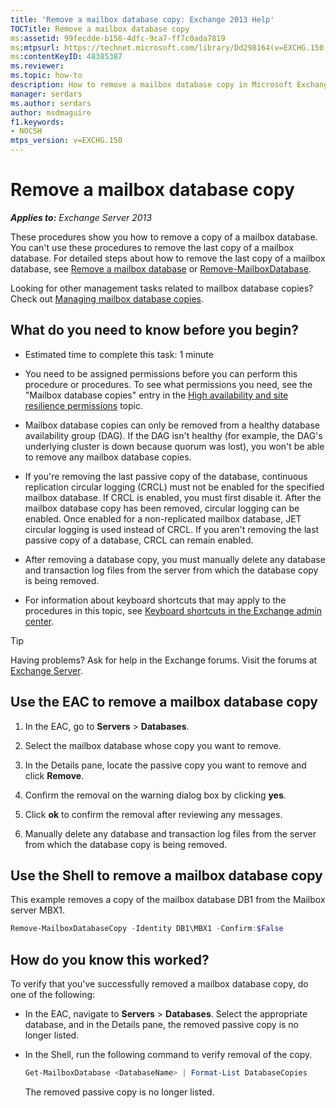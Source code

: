```yaml
---
title: 'Remove a mailbox database copy: Exchange 2013 Help'
TOCTitle: Remove a mailbox database copy
ms:assetid: 99fecdde-b158-4dfc-9ca7-ff7c0ada7819
ms:mtpsurl: https://technet.microsoft.com/library/Dd298164(v=EXCHG.150)
ms:contentKeyID: 48385387
ms.reviewer: 
ms.topic: how-to
description: How to remove a mailbox database copy in Microsoft Exchange
manager: serdars
ms.author: serdars
author: msdmaguire
f1.keywords:
- NOCSH
mtps_version: v=EXCHG.150
---
```


# Remove a mailbox database copy

_**Applies to:** Exchange Server 2013_

These procedures show you how to remove a copy of a mailbox database. You can't use these procedures to remove the last copy of a mailbox database. For detailed steps about how to remove the last copy of a mailbox database, see [Remove a mailbox database](manage-mailbox-databases-in-exchange-2013-exchange-2013-help.md) or [Remove-MailboxDatabase](/powershell/module/exchange/Remove-MailboxDatabase).

Looking for other management tasks related to mailbox database copies? Check out [Managing mailbox database copies](managing-mailbox-database-copies-exchange-2013-help.md).

## What do you need to know before you begin?

- Estimated time to complete this task: 1 minute

- You need to be assigned permissions before you can perform this procedure or procedures. To see what permissions you need, see the "Mailbox database copies" entry in the [High availability and site resilience permissions](high-availability-and-site-resilience-permissions-exchange-2013-help.md) topic.

- Mailbox database copies can only be removed from a healthy database availability group (DAG). If the DAG isn't healthy (for example, the DAG's underlying cluster is down because quorum was lost), you won't be able to remove any mailbox database copies.

- If you're removing the last passive copy of the database, continuous replication circular logging (CRCL) must not be enabled for the specified mailbox database. If CRCL is enabled, you must first disable it. After the mailbox database copy has been removed, circular logging can be enabled. Once enabled for a non-replicated mailbox database, JET circular logging is used instead of CRCL. If you aren't removing the last passive copy of a database, CRCL can remain enabled.

- After removing a database copy, you must manually delete any database and transaction log files from the server from which the database copy is being removed.

- For information about keyboard shortcuts that may apply to the procedures in this topic, see [Keyboard shortcuts in the Exchange admin center](keyboard-shortcuts-in-the-exchange-admin-center-2013-help.md).

> [!TIP]
> Having problems? Ask for help in the Exchange forums. Visit the forums at [Exchange Server](https://social.technet.microsoft.com/forums/office/home?category=exchangeserver).

## Use the EAC to remove a mailbox database copy

1. In the EAC, go to **Servers** \> **Databases**.

2. Select the mailbox database whose copy you want to remove.

3. In the Details pane, locate the passive copy you want to remove and click **Remove**.

4. Confirm the removal on the warning dialog box by clicking **yes**.

5. Click **ok** to confirm the removal after reviewing any messages.

6. Manually delete any database and transaction log files from the server from which the database copy is being removed.

## Use the Shell to remove a mailbox database copy

This example removes a copy of the mailbox database DB1 from the Mailbox server MBX1.

```powershell
Remove-MailboxDatabaseCopy -Identity DB1\MBX1 -Confirm:$False
```

## How do you know this worked?

To verify that you've successfully removed a mailbox database copy, do one of the following:

- In the EAC, navigate to **Servers** \> **Databases**. Select the appropriate database, and in the Details pane, the removed passive copy is no longer listed.

- In the Shell, run the following command to verify removal of the copy.

  ```powershell
  Get-MailboxDatabase <DatabaseName> | Format-List DatabaseCopies
  ```

  The removed passive copy is no longer listed.
